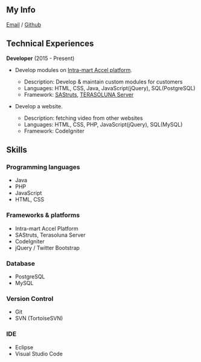 ## My Info

[Email](mailto:mrphihung92@gmail.com) / [Github](https://github.com/hungtp)

## Technical Experiences

**Developer** (2015 - Present)

- Develop modules on [Intra-mart Accel platform](https://www.intra-mart.com/).
  - Description: Develop & maintain custom modules for customers
  - Languages: HTML, CSS, Java, JavaScript(jQuery), SQL(PostgreSQL)
  - Framework: [SAStruts](http://sastruts.seasar.org), [TERASOLUNA Server](https://terasolunaorg.github.io/)

- Develop a website.
  - Description: fetching video from other websites
  - Languages: HTML, CSS, PHP, JavaScript(jQuery), SQL(MySQL)
  - Framework: CodeIgniter

## Skills

 ### Programming languages
  - Java
  - PHP
  - JavaScript
  - HTML, CSS

 ### Frameworks & platforms
  - Intra-mart Accel Platform
  - SAStruts, Terasoluna Server
  - CodeIgniter
  - jQuery / Twitter Bootstrap

 ### Database
  - PostgreSQL
  - MySQL

 ### Version Control
  - Git
  - SVN (TortoiseSVN)

 ### IDE
  - Eclipse
  - Visual Studio Code
